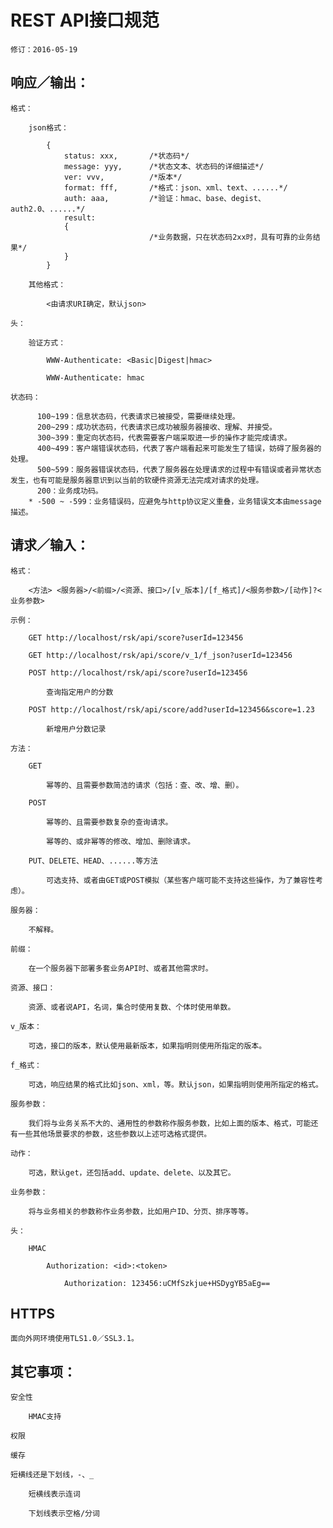# REST API接口规范

    修订：2016-05-19
    

## 响应／输出：

    格式：
    
		json格式：

			{
				status: xxx,       /*状态码*/
				message: yyy,      /*状态文本、状态码的详细描述*/
				ver: vvv,          /*版本*/
				format: fff,       /*格式：json、xml、text、......*/
				auth: aaa,         /*验证：hmac、base、degist、auth2.0、......*/
				result: 
                {
					               /*业务数据，只在状态码2xx时，具有可靠的业务结果*/
				}
			}

		其他格式：

			<由请求URI确定，默认json>

	头：

        验证方式：
        
		    WWW-Authenticate: <Basic|Digest|hmac>
		
		    WWW-Authenticate: hmac

	状态码：

          100~199：信息状态码，代表请求已被接受，需要继续处理。
          200~299：成功状态码，代表请求已成功被服务器接收、理解、并接受。
          300~399：重定向状态码，代表需要客户端采取进一步的操作才能完成请求。
          400~499：客户端错误状态码，代表了客户端看起来可能发生了错误，妨碍了服务器的处理。
          500~599：服务器错误状态码，代表了服务器在处理请求的过程中有错误或者异常状态发生，也有可能是服务器意识到以当前的软硬件资源无法完成对请求的处理。
          200：业务成功码。
        * -500 ~ -599：业务错误码，应避免与http协议定义重叠，业务错误文本由message描述。

## 请求／输入：

	格式：

		<方法> <服务器>/<前缀>/<资源、接口>/[v_版本]/[f_格式]/<服务参数>/[动作]?<业务参数>

	示例：

		GET http://localhost/rsk/api/score?userId=123456

		GET http://localhost/rsk/api/score/v_1/f_json?userId=123456

		POST http://localhost/rsk/api/score?userId=123456

			查询指定用户的分数

		POST http://localhost/rsk/api/score/add?userId=123456&score=1.23

			新增用户分数记录

	方法：

		GET

			幂等的、且需要参数简洁的请求（包括：查、改、增、删）。

		POST

			幂等的、且需要参数复杂的查询请求。

			幂等的、或非幂等的修改、增加、删除请求。	

		PUT、DELETE、HEAD、......等方法

			可选支持、或者由GET或POST模拟（某些客户端可能不支持这些操作，为了兼容性考虑）。

	服务器：

		不解释。

	前缀：

		在一个服务器下部署多套业务API时、或者其他需求时。

	资源、接口：

		资源、或者说API，名词，集合时使用复数、个体时使用单数。

	v_版本：

		可选，接口的版本，默认使用最新版本，如果指明则使用所指定的版本。

	f_格式：

		可选，响应结果的格式比如json、xml，等。默认json，如果指明则使用所指定的格式。

	服务参数：

		我们将与业务关系不大的、通用性的参数称作服务参数，比如上面的版本、格式，可能还有一些其他场景要求的参数，这些参数以上述可选格式提供。

	动作：

		可选，默认get，还包括add、update、delete、以及其它。

	业务参数：

		将与业务相关的参数称作业务参数，比如用户ID、分页、排序等等。
		
	头：

        HMAC

            Authorization: <id>:<token>
        
                Authorization: 123456:uCMfSzkjue+HSDygYB5aEg==

## HTTPS

    面向外网环境使用TLS1.0／SSL3.1。
	
## 其它事项：

	安全性
	
	    HMAC支持

	权限

	缓存
	
	短横线还是下划线，-、_
	
	    短横线表示连词
	    
	    下划线表示空格/分词
